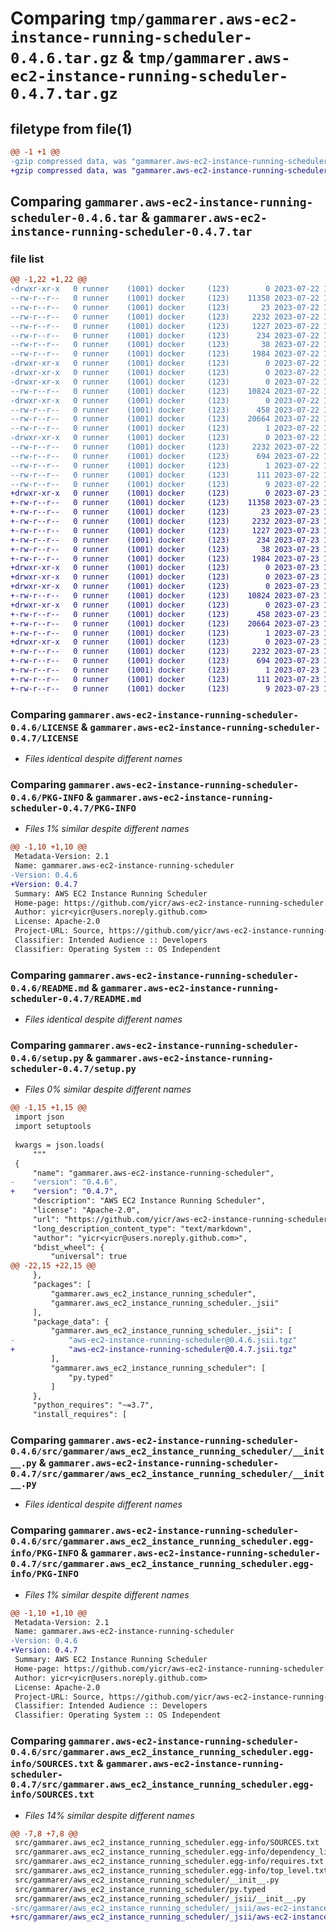 # Comparing `tmp/gammarer.aws-ec2-instance-running-scheduler-0.4.6.tar.gz` & `tmp/gammarer.aws-ec2-instance-running-scheduler-0.4.7.tar.gz`

## filetype from file(1)

```diff
@@ -1 +1 @@
-gzip compressed data, was "gammarer.aws-ec2-instance-running-scheduler-0.4.6.tar", last modified: Sat Jul 22 19:19:19 2023, max compression
+gzip compressed data, was "gammarer.aws-ec2-instance-running-scheduler-0.4.7.tar", last modified: Sun Jul 23 19:18:57 2023, max compression
```

## Comparing `gammarer.aws-ec2-instance-running-scheduler-0.4.6.tar` & `gammarer.aws-ec2-instance-running-scheduler-0.4.7.tar`

### file list

```diff
@@ -1,22 +1,22 @@
-drwxr-xr-x   0 runner    (1001) docker     (123)        0 2023-07-22 19:19:19.440359 gammarer.aws-ec2-instance-running-scheduler-0.4.6/
--rw-r--r--   0 runner    (1001) docker     (123)    11358 2023-07-22 19:19:06.000000 gammarer.aws-ec2-instance-running-scheduler-0.4.6/LICENSE
--rw-r--r--   0 runner    (1001) docker     (123)       23 2023-07-22 19:19:06.000000 gammarer.aws-ec2-instance-running-scheduler-0.4.6/MANIFEST.in
--rw-r--r--   0 runner    (1001) docker     (123)     2232 2023-07-22 19:19:19.440359 gammarer.aws-ec2-instance-running-scheduler-0.4.6/PKG-INFO
--rw-r--r--   0 runner    (1001) docker     (123)     1227 2023-07-22 19:19:06.000000 gammarer.aws-ec2-instance-running-scheduler-0.4.6/README.md
--rw-r--r--   0 runner    (1001) docker     (123)      234 2023-07-22 19:19:06.000000 gammarer.aws-ec2-instance-running-scheduler-0.4.6/pyproject.toml
--rw-r--r--   0 runner    (1001) docker     (123)       38 2023-07-22 19:19:19.440359 gammarer.aws-ec2-instance-running-scheduler-0.4.6/setup.cfg
--rw-r--r--   0 runner    (1001) docker     (123)     1984 2023-07-22 19:19:06.000000 gammarer.aws-ec2-instance-running-scheduler-0.4.6/setup.py
-drwxr-xr-x   0 runner    (1001) docker     (123)        0 2023-07-22 19:19:19.440359 gammarer.aws-ec2-instance-running-scheduler-0.4.6/src/
-drwxr-xr-x   0 runner    (1001) docker     (123)        0 2023-07-22 19:19:19.440359 gammarer.aws-ec2-instance-running-scheduler-0.4.6/src/gammarer/
-drwxr-xr-x   0 runner    (1001) docker     (123)        0 2023-07-22 19:19:19.440359 gammarer.aws-ec2-instance-running-scheduler-0.4.6/src/gammarer/aws_ec2_instance_running_scheduler/
--rw-r--r--   0 runner    (1001) docker     (123)    10824 2023-07-22 19:19:06.000000 gammarer.aws-ec2-instance-running-scheduler-0.4.6/src/gammarer/aws_ec2_instance_running_scheduler/__init__.py
-drwxr-xr-x   0 runner    (1001) docker     (123)        0 2023-07-22 19:19:19.440359 gammarer.aws-ec2-instance-running-scheduler-0.4.6/src/gammarer/aws_ec2_instance_running_scheduler/_jsii/
--rw-r--r--   0 runner    (1001) docker     (123)      458 2023-07-22 19:19:06.000000 gammarer.aws-ec2-instance-running-scheduler-0.4.6/src/gammarer/aws_ec2_instance_running_scheduler/_jsii/__init__.py
--rw-r--r--   0 runner    (1001) docker     (123)    20664 2023-07-22 19:19:06.000000 gammarer.aws-ec2-instance-running-scheduler-0.4.6/src/gammarer/aws_ec2_instance_running_scheduler/_jsii/aws-ec2-instance-running-scheduler@0.4.6.jsii.tgz
--rw-r--r--   0 runner    (1001) docker     (123)        1 2023-07-22 19:19:06.000000 gammarer.aws-ec2-instance-running-scheduler-0.4.6/src/gammarer/aws_ec2_instance_running_scheduler/py.typed
-drwxr-xr-x   0 runner    (1001) docker     (123)        0 2023-07-22 19:19:19.440359 gammarer.aws-ec2-instance-running-scheduler-0.4.6/src/gammarer.aws_ec2_instance_running_scheduler.egg-info/
--rw-r--r--   0 runner    (1001) docker     (123)     2232 2023-07-22 19:19:19.000000 gammarer.aws-ec2-instance-running-scheduler-0.4.6/src/gammarer.aws_ec2_instance_running_scheduler.egg-info/PKG-INFO
--rw-r--r--   0 runner    (1001) docker     (123)      694 2023-07-22 19:19:19.000000 gammarer.aws-ec2-instance-running-scheduler-0.4.6/src/gammarer.aws_ec2_instance_running_scheduler.egg-info/SOURCES.txt
--rw-r--r--   0 runner    (1001) docker     (123)        1 2023-07-22 19:19:19.000000 gammarer.aws-ec2-instance-running-scheduler-0.4.6/src/gammarer.aws_ec2_instance_running_scheduler.egg-info/dependency_links.txt
--rw-r--r--   0 runner    (1001) docker     (123)      111 2023-07-22 19:19:19.000000 gammarer.aws-ec2-instance-running-scheduler-0.4.6/src/gammarer.aws_ec2_instance_running_scheduler.egg-info/requires.txt
--rw-r--r--   0 runner    (1001) docker     (123)        9 2023-07-22 19:19:19.000000 gammarer.aws-ec2-instance-running-scheduler-0.4.6/src/gammarer.aws_ec2_instance_running_scheduler.egg-info/top_level.txt
+drwxr-xr-x   0 runner    (1001) docker     (123)        0 2023-07-23 19:18:57.479307 gammarer.aws-ec2-instance-running-scheduler-0.4.7/
+-rw-r--r--   0 runner    (1001) docker     (123)    11358 2023-07-23 19:18:40.000000 gammarer.aws-ec2-instance-running-scheduler-0.4.7/LICENSE
+-rw-r--r--   0 runner    (1001) docker     (123)       23 2023-07-23 19:18:40.000000 gammarer.aws-ec2-instance-running-scheduler-0.4.7/MANIFEST.in
+-rw-r--r--   0 runner    (1001) docker     (123)     2232 2023-07-23 19:18:57.479307 gammarer.aws-ec2-instance-running-scheduler-0.4.7/PKG-INFO
+-rw-r--r--   0 runner    (1001) docker     (123)     1227 2023-07-23 19:18:40.000000 gammarer.aws-ec2-instance-running-scheduler-0.4.7/README.md
+-rw-r--r--   0 runner    (1001) docker     (123)      234 2023-07-23 19:18:40.000000 gammarer.aws-ec2-instance-running-scheduler-0.4.7/pyproject.toml
+-rw-r--r--   0 runner    (1001) docker     (123)       38 2023-07-23 19:18:57.479307 gammarer.aws-ec2-instance-running-scheduler-0.4.7/setup.cfg
+-rw-r--r--   0 runner    (1001) docker     (123)     1984 2023-07-23 19:18:40.000000 gammarer.aws-ec2-instance-running-scheduler-0.4.7/setup.py
+drwxr-xr-x   0 runner    (1001) docker     (123)        0 2023-07-23 19:18:57.475307 gammarer.aws-ec2-instance-running-scheduler-0.4.7/src/
+drwxr-xr-x   0 runner    (1001) docker     (123)        0 2023-07-23 19:18:57.475307 gammarer.aws-ec2-instance-running-scheduler-0.4.7/src/gammarer/
+drwxr-xr-x   0 runner    (1001) docker     (123)        0 2023-07-23 19:18:57.479307 gammarer.aws-ec2-instance-running-scheduler-0.4.7/src/gammarer/aws_ec2_instance_running_scheduler/
+-rw-r--r--   0 runner    (1001) docker     (123)    10824 2023-07-23 19:18:40.000000 gammarer.aws-ec2-instance-running-scheduler-0.4.7/src/gammarer/aws_ec2_instance_running_scheduler/__init__.py
+drwxr-xr-x   0 runner    (1001) docker     (123)        0 2023-07-23 19:18:57.479307 gammarer.aws-ec2-instance-running-scheduler-0.4.7/src/gammarer/aws_ec2_instance_running_scheduler/_jsii/
+-rw-r--r--   0 runner    (1001) docker     (123)      458 2023-07-23 19:18:40.000000 gammarer.aws-ec2-instance-running-scheduler-0.4.7/src/gammarer/aws_ec2_instance_running_scheduler/_jsii/__init__.py
+-rw-r--r--   0 runner    (1001) docker     (123)    20664 2023-07-23 19:18:40.000000 gammarer.aws-ec2-instance-running-scheduler-0.4.7/src/gammarer/aws_ec2_instance_running_scheduler/_jsii/aws-ec2-instance-running-scheduler@0.4.7.jsii.tgz
+-rw-r--r--   0 runner    (1001) docker     (123)        1 2023-07-23 19:18:40.000000 gammarer.aws-ec2-instance-running-scheduler-0.4.7/src/gammarer/aws_ec2_instance_running_scheduler/py.typed
+drwxr-xr-x   0 runner    (1001) docker     (123)        0 2023-07-23 19:18:57.479307 gammarer.aws-ec2-instance-running-scheduler-0.4.7/src/gammarer.aws_ec2_instance_running_scheduler.egg-info/
+-rw-r--r--   0 runner    (1001) docker     (123)     2232 2023-07-23 19:18:57.000000 gammarer.aws-ec2-instance-running-scheduler-0.4.7/src/gammarer.aws_ec2_instance_running_scheduler.egg-info/PKG-INFO
+-rw-r--r--   0 runner    (1001) docker     (123)      694 2023-07-23 19:18:57.000000 gammarer.aws-ec2-instance-running-scheduler-0.4.7/src/gammarer.aws_ec2_instance_running_scheduler.egg-info/SOURCES.txt
+-rw-r--r--   0 runner    (1001) docker     (123)        1 2023-07-23 19:18:57.000000 gammarer.aws-ec2-instance-running-scheduler-0.4.7/src/gammarer.aws_ec2_instance_running_scheduler.egg-info/dependency_links.txt
+-rw-r--r--   0 runner    (1001) docker     (123)      111 2023-07-23 19:18:57.000000 gammarer.aws-ec2-instance-running-scheduler-0.4.7/src/gammarer.aws_ec2_instance_running_scheduler.egg-info/requires.txt
+-rw-r--r--   0 runner    (1001) docker     (123)        9 2023-07-23 19:18:57.000000 gammarer.aws-ec2-instance-running-scheduler-0.4.7/src/gammarer.aws_ec2_instance_running_scheduler.egg-info/top_level.txt
```

### Comparing `gammarer.aws-ec2-instance-running-scheduler-0.4.6/LICENSE` & `gammarer.aws-ec2-instance-running-scheduler-0.4.7/LICENSE`

 * *Files identical despite different names*

### Comparing `gammarer.aws-ec2-instance-running-scheduler-0.4.6/PKG-INFO` & `gammarer.aws-ec2-instance-running-scheduler-0.4.7/PKG-INFO`

 * *Files 1% similar despite different names*

```diff
@@ -1,10 +1,10 @@
 Metadata-Version: 2.1
 Name: gammarer.aws-ec2-instance-running-scheduler
-Version: 0.4.6
+Version: 0.4.7
 Summary: AWS EC2 Instance Running Scheduler
 Home-page: https://github.com/yicr/aws-ec2-instance-running-scheduler.git
 Author: yicr<yicr@users.noreply.github.com>
 License: Apache-2.0
 Project-URL: Source, https://github.com/yicr/aws-ec2-instance-running-scheduler.git
 Classifier: Intended Audience :: Developers
 Classifier: Operating System :: OS Independent
```

### Comparing `gammarer.aws-ec2-instance-running-scheduler-0.4.6/README.md` & `gammarer.aws-ec2-instance-running-scheduler-0.4.7/README.md`

 * *Files identical despite different names*

### Comparing `gammarer.aws-ec2-instance-running-scheduler-0.4.6/setup.py` & `gammarer.aws-ec2-instance-running-scheduler-0.4.7/setup.py`

 * *Files 0% similar despite different names*

```diff
@@ -1,15 +1,15 @@
 import json
 import setuptools
 
 kwargs = json.loads(
     """
 {
     "name": "gammarer.aws-ec2-instance-running-scheduler",
-    "version": "0.4.6",
+    "version": "0.4.7",
     "description": "AWS EC2 Instance Running Scheduler",
     "license": "Apache-2.0",
     "url": "https://github.com/yicr/aws-ec2-instance-running-scheduler.git",
     "long_description_content_type": "text/markdown",
     "author": "yicr<yicr@users.noreply.github.com>",
     "bdist_wheel": {
         "universal": true
@@ -22,15 +22,15 @@
     },
     "packages": [
         "gammarer.aws_ec2_instance_running_scheduler",
         "gammarer.aws_ec2_instance_running_scheduler._jsii"
     ],
     "package_data": {
         "gammarer.aws_ec2_instance_running_scheduler._jsii": [
-            "aws-ec2-instance-running-scheduler@0.4.6.jsii.tgz"
+            "aws-ec2-instance-running-scheduler@0.4.7.jsii.tgz"
         ],
         "gammarer.aws_ec2_instance_running_scheduler": [
             "py.typed"
         ]
     },
     "python_requires": "~=3.7",
     "install_requires": [
```

### Comparing `gammarer.aws-ec2-instance-running-scheduler-0.4.6/src/gammarer/aws_ec2_instance_running_scheduler/__init__.py` & `gammarer.aws-ec2-instance-running-scheduler-0.4.7/src/gammarer/aws_ec2_instance_running_scheduler/__init__.py`

 * *Files identical despite different names*

### Comparing `gammarer.aws-ec2-instance-running-scheduler-0.4.6/src/gammarer.aws_ec2_instance_running_scheduler.egg-info/PKG-INFO` & `gammarer.aws-ec2-instance-running-scheduler-0.4.7/src/gammarer.aws_ec2_instance_running_scheduler.egg-info/PKG-INFO`

 * *Files 1% similar despite different names*

```diff
@@ -1,10 +1,10 @@
 Metadata-Version: 2.1
 Name: gammarer.aws-ec2-instance-running-scheduler
-Version: 0.4.6
+Version: 0.4.7
 Summary: AWS EC2 Instance Running Scheduler
 Home-page: https://github.com/yicr/aws-ec2-instance-running-scheduler.git
 Author: yicr<yicr@users.noreply.github.com>
 License: Apache-2.0
 Project-URL: Source, https://github.com/yicr/aws-ec2-instance-running-scheduler.git
 Classifier: Intended Audience :: Developers
 Classifier: Operating System :: OS Independent
```

### Comparing `gammarer.aws-ec2-instance-running-scheduler-0.4.6/src/gammarer.aws_ec2_instance_running_scheduler.egg-info/SOURCES.txt` & `gammarer.aws-ec2-instance-running-scheduler-0.4.7/src/gammarer.aws_ec2_instance_running_scheduler.egg-info/SOURCES.txt`

 * *Files 14% similar despite different names*

```diff
@@ -7,8 +7,8 @@
 src/gammarer.aws_ec2_instance_running_scheduler.egg-info/SOURCES.txt
 src/gammarer.aws_ec2_instance_running_scheduler.egg-info/dependency_links.txt
 src/gammarer.aws_ec2_instance_running_scheduler.egg-info/requires.txt
 src/gammarer.aws_ec2_instance_running_scheduler.egg-info/top_level.txt
 src/gammarer/aws_ec2_instance_running_scheduler/__init__.py
 src/gammarer/aws_ec2_instance_running_scheduler/py.typed
 src/gammarer/aws_ec2_instance_running_scheduler/_jsii/__init__.py
-src/gammarer/aws_ec2_instance_running_scheduler/_jsii/aws-ec2-instance-running-scheduler@0.4.6.jsii.tgz
+src/gammarer/aws_ec2_instance_running_scheduler/_jsii/aws-ec2-instance-running-scheduler@0.4.7.jsii.tgz
```

